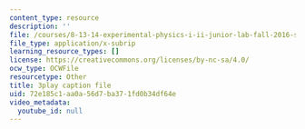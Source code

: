 ```yaml
---
content_type: resource
description: ''
file: /courses/8-13-14-experimental-physics-i-ii-junior-lab-fall-2016-spring-2017/72e185c1aa0a56d7ba371fd0b34df64e_-GXIkn_ecKY.vtt
file_type: application/x-subrip
learning_resource_types: []
license: https://creativecommons.org/licenses/by-nc-sa/4.0/
ocw_type: OCWFile
resourcetype: Other
title: 3play caption file
uid: 72e185c1-aa0a-56d7-ba37-1fd0b34df64e
video_metadata:
  youtube_id: null
---
```

